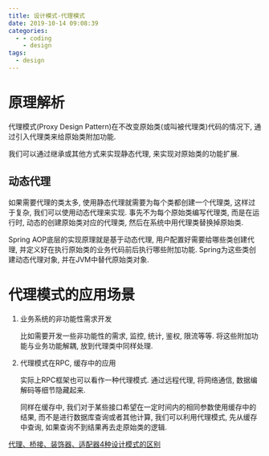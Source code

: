 ```yaml
---
title: 设计模式-代理模式
date: 2019-10-14 09:08:39
categories:
  - - coding
    - design
tags:
  - design
---
```

# **原理解析**

代理模式(Proxy Design Pattern)在不改变原始类(或叫被代理类)代码的情况下, 通过引入代理类来给原始类附加功能.

我们可以通过继承或其他方式来实现静态代理, 来实现对原始类的功能扩展.

## **动态代理**

如果需要代理的类太多, 使用静态代理就需要为每个类都创建一个代理类, 这样过于复杂, 我们可以使用动态代理来实现. 事先不为每个原始类编写代理类, 而是在运行时, 动态的创建原始类对应的代理类, 然后在系统中用代理类替换掉原始类.

Spring AOP底层的实现原理就是基于动态代理, 用户配置好需要给哪些类创建代理, 并定义好在执行原始类的业务代码前后执行哪些附加功能. Spring为这些类创建动态代理对象, 并在JVM中替代原始类对象.

# **代理模式的应用场景**

1.  业务系统的非功能性需求开发
    
    比如需要开发一些非功能性的需求, 监控, 统计, 鉴权, 限流等等. 将这些附加功能与业务功能解耦, 放到代理类中同样处理.
    
2.  代理模式在RPC, 缓存中的应用
    
    实际上RPC框架也可以看作一种代理模式. 通过远程代理, 将网络通信, 数据编解码等细节隐藏起来.
    
    同样在缓存中, 我们对于某些接口希望在一定时间内的相同参数使用缓存中的结果, 而不是进行数据库查询或者其他计算, 我们可以利用代理模式, 先从缓存中查询, 如果查询不到结果再去走原始类的逻辑.

[代理、桥接、装饰器、适配器4种设计模式的区别](设计模式.md#代理、桥接、装饰器、适配器4种设计模式的区别)
